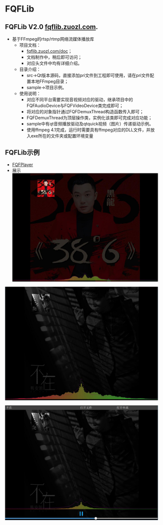 # FQFLib
## FQFLib V2.0 [fqflib.zuozl.com](http://fqflib.zuozl.com).
* 基于FFmpeg的rtsp/rtmp网络流媒体播放库
	* 项目文档：
		* [fqflib.zuozl.com/doc](http://fqflib.zuozl.com/index.php/document/)；
		* 文档制作中，稍后即可访问；
		* 对应头文件中均有详细介绍。
	* 目录介绍：
		* src->Qt版本源码，直接添加pri文件到工程即可使用，请在pri文件配置本地FFmpeg目录；
		* sample->项目示例。
	* 使用说明：
		* 对应不同平台需要实现音视频对应的驱动，继承项目中的FQFAudioDevice与FQFVideoDevice类完成即可；
		* 将对应的对象指针通过FQFDemuxThread构造函数传入即可；
		* FQFDemuxThread为顶层操作类，实例化该类即可完成对应功能；
		* sample中有qt音频播放驱动及qtquick视频（图片）传递驱动示例。
		* 使用ffmpeg 4.1完成，运行时需要具有ffmpeg对应的DLL文件，并放入exe所在的文件夹或配置环境变量

## FQFLib示例
* [FQFPlayer](https://github.com/zuozhulin88/FQFPlayer)
* 展示
![](./images/music.jpg)

![](./images/music2.jpg)

![](./images/music3.jpg)
